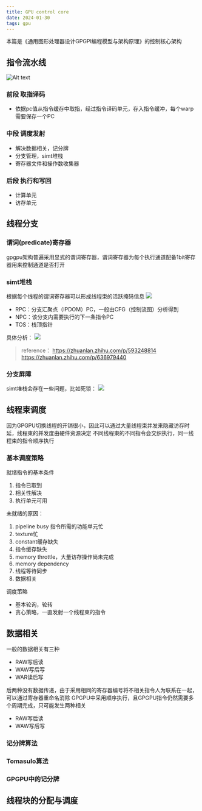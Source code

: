 ```yaml
---
title: GPU control core
date: 2024-01-30 
tags: gpu
---
```

本篇是《通用图形处理器设计GPGPI编程模型与架构原理》的控制核心架构
<!--more-->
## 指令流水线
![Alt text](pic/gpgpuarch.png)
### 前段 取指译码 
- 依据pc值从指令缓存中取指，经过指令译码单元，存入指令缓冲，每个warp需要保存一个PC
### 中段 调度发射
- 解决数据相关，记分牌
- 分支管理，simt堆栈
- 寄存器文件和操作数收集器
### 后段 执行和写回
- 计算单元
- 访存单元


## 线程分支
### 谓词(predicate)寄存器
gpgpu架构普遍采用显式的谓词寄存器，谓词寄存器为每个执行通道配备1bit寄存器用来控制通道是否打开
### simt堆栈
根据每个线程的谓词寄存器可以形成线程束的活跃掩码信息
![](pic/gpgpusimt1.png)
- RPC：分支汇聚点（IPDOM）PC，一般由CFG（控制流图）分析得到
- NPC：该分支内需要执行的下一条指令PC
- TOS：栈顶指针

具体分析：
![](pic/gpgpusimt2.png)
> reference：
> https://zhuanlan.zhihu.com/p/593248814
> https://zhuanlan.zhihu.com/p/636979440


### 分支屏障
simt堆栈会存在一些问题，比如死锁：
![](pic/gpgpubarrier.png)



## 线程束调度
因为GPGPU切换线程的开销很小，因此可以通过大量线程束并发来隐藏访存时延，线程束的并发度由硬件资源决定
不同线程束的不同指令会交织执行，同一线程束的指令顺序执行
### 基本调度策略
就绪指令的基本条件
1. 指令已取到
2. 相关性解决
3. 执行单元可用

未就绪的原因：
1. pipeline busy 指令所需的功能单元忙
2. texture忙
3. constant缓存缺失
4. 指令缓存缺失
5. memory throttle，大量访存操作尚未完成
6. memory dependency
7. 线程等待同步
8. 数据相关 

调度策略
- 基本轮询，轮转
- 贪心策略，一直发射一个线程束的指令

## 数据相关
一般的数据相关有三种
- RAW写后读
- WAW写后写
- WAR读后写

后两种没有数据传递，由于采用相同的寄存器编号将不相关指令人为联系在一起，可以通过寄存器重命名消除
GPGPU中采用顺序执行，且GPGPU指令仍然需要多个周期完成，只可能发生两种相关
- RAW写后读
- WAW写后写

### 记分牌算法

### Tomasulo算法

### GPGPU中的记分牌

## 线程块的分配与调度